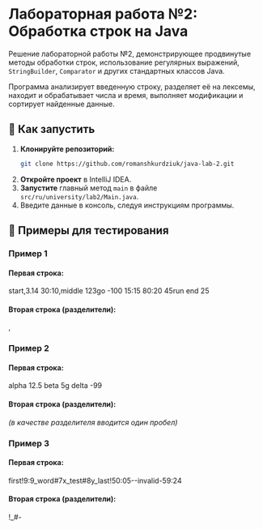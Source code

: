 # Лабораторная работа №2: Обработка строк на Java

Решение лабораторной работы №2, демонстрирующее продвинутые методы обработки строк, использование регулярных выражений, `StringBuilder`, `Comparator` и других стандартных классов Java.

Программа анализирует введенную строку, разделяет её на лексемы, находит и обрабатывает числа и время, выполняет модификации и сортирует найденные данные.

## 🚀 Как запустить

1.  **Клонируйте репозиторий:**
    ```bash
    git clone https://github.com/romanshkurdziuk/java-lab-2.git
    ```
2.  **Откройте проект** в IntelliJ IDEA.
3.  **Запустите** главный метод `main` в файле `src/ru/university/lab2/Main.java`.
4.  Введите данные в консоль, следуя инструкциям программы.

## 🧪 Примеры для тестирования

### Пример 1
#### Первая строка:
start,3.14 30:10,middle 123go -100 15:15 80:20 45run end 25
#### Вторая строка (разделители):
,

### Пример 2
#### Первая строка:
alpha 12.5 beta 5g delta -99
#### Вторая строка (разделители):
*(в качестве разделителя вводится один пробел)*

### Пример 3
#### Первая строка:
first!9:9_word#7x_test#8y_last!50:05--invalid-59:24
#### Вторая строка (разделители):
!_#-